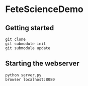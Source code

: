 # FeteScienceDemo

## Getting started
```
git clone
git submodule init
git submodule update 
```

## Starting the webserver
```
python server.py
browser localhost:8080
```

